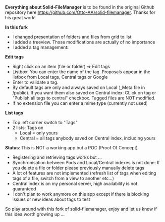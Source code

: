 **Everything about Solid-FileManager** is to be found in the original Github repository here https://github.com/Otto-AA/solid-filemanager. Thanks for his great work!

**In this fork**
- I changed presentation of folders and files from grid to list
- I added a treeview.
Those modifications are actually of no importance
- I added a tag management:

**Edit tags**
- Right click on an item (file or folder) => Edit tags
- Listbox: You can enter the name of the tag. Proposals appear in the listbox from Local tags, Central tags or Google
- Enter to validate a tag.
- By default tags are only and always saved on Local (_Meta file in /public). If you want them also saved on Central index: CLick on tag or "Publish all tags to central" checkbox. Tagged files are NOT modified.
- If no extension file you can enter a mime type (currently not used)

**List tags**
- Top left corner switch to "Tags"
- 2 lists: Tags on 
    - Local = only yours
    - Central = all tags anybody saved on Central index, including yours

**Status**: This is NOT a working app but a POC (Proof Of Concept)
- Registering and retrieving tags works but ...
- Synchronisation between Pods and Local/Central indexes is not done: If you delete a file or folder please previously manually delete tags
- A lot of features are not implemented (refresh list of tags when editing tags of a file, switch from a view to another etc...)
- Central index is on my personal server, high availability is not guaranteed
- I don't plan to work anymore on this app except if there is blocking issues or new ideas about tags to test

So play around with this fork of solid-filemanager, enjoy and let us know if this idea worth growing up ...
  
